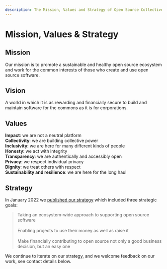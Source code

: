 ```yaml
---
description: The Mission, Values and Strategy of Open Source Collective
---
```


# Mission, Values & Strategy

## Mission

Our mission is to promote a sustainable and healthy open source ecosystem and work for the common interests of those who create and use open source software.

## Vision

A world in which it is as rewarding and financially secure to build and maintain software for the commons as it is for corporations.

## Values

**Impact**: we are not a neutral platform\
**Collectivity**: we are building collective power\
**Inclusivity**: we are here for many different kinds of people \
**Honesty**: we act with integrity\
**Transparency**: we are authentically and accessibly open \
**Privacy**: we respect individual privacy\
**Dignity**: we treat others with respect\
**Sustainability and resilience**: we are here for the long haul

## Strategy

In January 2022 we [published our strategy](https://blog.opencollective.com/open-source-collectives-strategy-2022-2025/) which included three strategic goals:

> Taking an ecosystem-wide approach to supporting open source software\
> \
> Enabling projects to use their money as well as raise it\
> \
> Make financially contributing to open source not only a good business decision, but an easy one

We continue to iterate on our strategy, and we welcome feedback on our work, see contact details below.&#x20;

